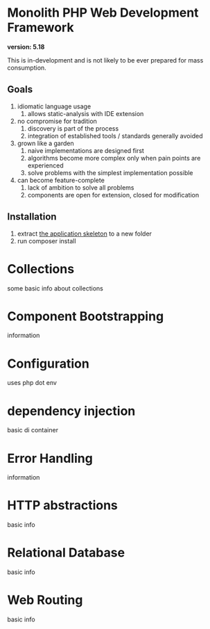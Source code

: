 # Monolith PHP Web Development Framework

**version: 5.18**

This is in-development and is not likely to be ever prepared for mass consumption.

## Goals

1. idiomatic language usage
    1. allows static-analysis with IDE extension
2. no compromise for tradition
    1. discovery is part of the process
    2. integration of established tools / standards generally avoided
3. grown like a garden
    1. naive implementations are designed first
    2. algorithms become more complex only when pain points are experienced
    3. solve problems with the simplest implementation possible
4. can become feature-complete
    1. lack of ambition to solve all problems
    2. components are open for extension, closed for modification   

## Installation

1. extract [the application skeleton](https://github.com/monolith-php/application-skeleton/archive/master.zip) to a new folder
2. run composer install

# Collections

some basic info about collections

# Component Bootstrapping

information

# Configuration

uses php dot env

# dependency injection

basic di container

# Error Handling

information

# HTTP abstractions

basic info

# Relational Database

basic info

# Web Routing

basic info

